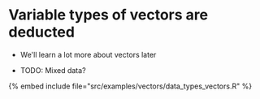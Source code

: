# Variable types of vectors are deducted

* We'll learn a lot more about vectors later

* TODO: Mixed data?

{% embed include file="src/examples/vectors/data_types_vectors.R" %}


